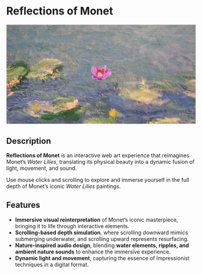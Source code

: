 # Reflections of Monet

![Reflections of Monet](img/opengraph.png)

## Description

**Reflections of Monet** is an interactive web art experience that reimagines Monet’s _Water Lilies_, translating its physical beauty into a dynamic fusion of light, movement, and sound.

Use mouse clicks and scrolling to explore and immerse yourself in the full depth of Monet’s iconic _Water Lilies_ paintings.

## Features

- **Immersive visual reinterpretation** of Monet’s iconic masterpiece, bringing it to life through interactive elements.
- **Scrolling-based depth simulation**, where scrolling downward mimics submerging underwater, and scrolling upward represents resurfacing.
- **Nature-inspired audio design**, blending **water elements, ripples, and ambient nature sounds** to enhance the immersive experience.
- **Dynamic light and movement**, capturing the essence of Impressionist techniques in a digital format.
